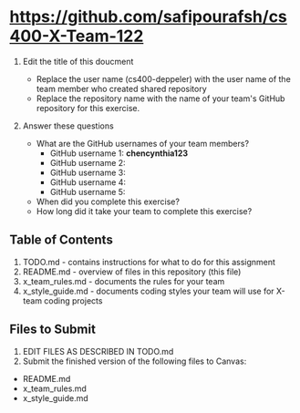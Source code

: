 # https://github.com/safipourafsh/cs400-X-Team-122

1. Edit the title of this doucment
   * Replace the user name (cs400-deppeler) with the user name of the team member who created shared repository
   * Replace the repository name with the name of your team's GitHub repository for this exercise.

2. Answer these questions
   * What are the GitHub usernames of your team members?
       * GitHub username 1: __chencynthia123__
       * GitHub username 2:
       * GitHub username 3:
       * GitHub username 4:
       * GitHub username 5:
   * When did you complete this exercise? 
   * How long did it take your team to complete this exercise? 

## Table of Contents

1. TODO.md - contains instructions for what to do for this assignment
2. README.md - overview of files in this repository (this file)
3. x_team_rules.md - documents the rules for your team
4. x_style_guide.md - documents coding styles your team will use for X-team coding projects

## Files to Submit

1. EDIT FILES AS DESCRIBED IN TODO.md
2. Submit the finished version of the following files to Canvas:

* README.md
* x_team_rules.md
* x_style_guide.md
